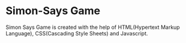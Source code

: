# Simon-Says Game
Simon Says Game is created with the help of HTML(Hypertext Markup Language), CSS(Cascading Style Sheets) and Javascript.
